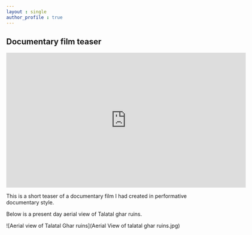 ```yaml
---
layout : single
author_profile : true
---
```



## Documentary film teaser


<iframe title="vimeo-player" src="https://player.vimeo.com/video/697731551?h=d82904d31c" width="640" height="360" frameborder="0" allowfullscreen></iframe>


This is a short teaser of a documentary film I had created in performative documentary style.  


Below is a present day aerial view of Talatal ghar ruins.

![Aerial view of Talatal Ghar ruins](Aerial View of talatal ghar ruins.jpg)
